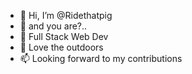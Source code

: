 - 👋 Hi, I’m @Ridethatpig
- 👀 and you are?..
- 🌱 Full Stack Web Dev
- 💞️ Love the outdoors
- 📫 Looking forward to my contributions

<!---
Ridethatpig/Ridethatpig is a ✨ special ✨ repository because its `README.md` (this file) appears on your GitHub profile.
You can click the Preview link to take a look at your changes.
--->
